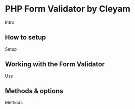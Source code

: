 # **PHP Form Validator by Cleyam**

Intro

## **How to setup**

Setup


## **Working with the Form Validator**

Use


## **Methods & options**

Methods